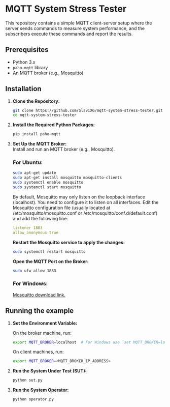 # MQTT System Stress Tester

This repository contains a simple MQTT client-server setup where the server sends commands to measure system performance, and the subscribers execute these commands and report the results.

## Prerequisites

- Python 3.x
- `paho-mqtt` library
- An MQTT broker (e.g., Mosquitto)

## Installation

1. **Clone the Repository:**
   ```bash
   git clone https://github.com/SlaviXG/mqtt-system-stress-tester.git
   cd mqtt-system-stress-tester
   ```

2. **Install the Required Python Packages:**
   ```bash
   pip install paho-mqtt
   ```
   
3. **Set Up the MQTT Broker:** <br>
   Install and run an MQTT broker (e.g., Mosquitto).
   
   ### For Ubuntu: 
   ```bash
   sudo apt-get update
   sudo apt-get install mosquitto mosquitto-clients
   sudo systemctl enable mosquitto
   sudo systemctl start mosquitto
   ```
   
   By default, Mosquitto may only listen on the loopback interface (localhost). You need to configure it to listen on all interfaces.
   Edit the Mosquitto configuration file (usually located at /etc/mosquitto/mosquitto.conf or /etc/mosquitto/conf.d/default.conf) and add the following line:
   ```yaml
   listener 1883
   allow_anonymous true
   ```

   **Restart the Mosquitto service to apply the changes:**
   ```bash
   sudo systemctl restart mosquitto
   ```   
   
   **Open the MQTT Port on the Broker:**
   ```bash
   sudo ufw allow 1883
   ```
   
   ### For Windows:

   [Mosquitto download link.](https://mosquitto.org/download/)

## Running the example
1. **Set the Environment Variable:**

   On the broker machine, run:
   ```bash
   export MQTT_BROKER=localhost  # For Windows use `set MQTT_BROKER=localhost`
   ```
   
   On client machines, run:
   ```bash
   export MQTT_BROKER=<MQTT_BROKER_IP_ADDRESS>
   ```
   
2. **Run the System Under Test (SUT):**
   ```bash
   python sut.py
   ```

3. **Run the System Operator:**
   ```bash
   python operator.py
   ```
